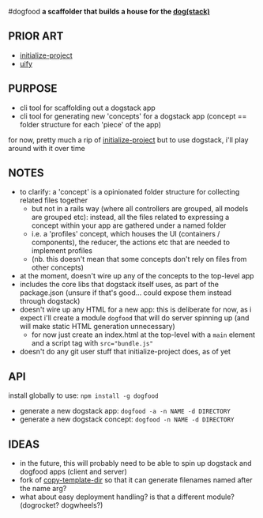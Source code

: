 #dogfood
**a scaffolder that builds a house for the [dog(stack)](https://www.npmjs.com/package/dogstack)**

## PRIOR ART

- [initialize-project](https://github.com/yoshuawuyts/initialize-project)
- [uify](https://github.com/ahdinosaur/uify)

## PURPOSE

- cli tool for scaffolding out a dogstack app
- cli tool for generating new 'concepts' for a dogstack app (concept == folder structure for each 'piece' of the app)

for now, pretty much a rip of [initialize-project](https://github.com/yoshuawuyts/initialize-project) but to use dogstack, i'll play around with it over time

## NOTES

- to clarify: a 'concept' is a opinionated folder structure for collecting related files together
  - but not in a rails way (where all controllers are grouped, all models are grouped etc): instead, all the files related to expressing a concept within your app are gathered under a named folder
  - i.e. a 'profiles' concept, which houses the UI (containers / components), the reducer, the actions etc that are needed to implement profiles
  - (nb. this doesn't mean that some concepts don't rely on files from other concepts)
- at the moment, doesn't wire up any of the concepts to the top-level app
- includes the core libs that dogstack itself uses, as part of the package.json (unsure if that's good... could expose them instead through dogstack)
- doesn't wire up any HTML for a new app: this is deliberate for now, as i expect i'll create a module ```dogfood``` that will do server spinning up (and will make static HTML generation unnecessary)
  - for now just create an index.html at the top-level with a `main` element and a script tag with `src="bundle.js"`
- doesn't do any git user stuff that initialize-project does, as of yet

## API

install globally to use: `npm install -g dogfood`

- generate a new dogstack app: `dogfood -a -n NAME -d DIRECTORY`
- generate a new dogstack concept: `dogfood -n NAME -d DIRECTORY`

## IDEAS

- in the future, this will probably need to be able to spin up dogstack and dogfood apps (client and server)
- fork of [copy-template-dir](https://github.com/yoshuawuyts/copy-template-dir) so that it can generate filenames named after the name arg?
- what about easy deployment handling? is that a different module? (dogrocket? dogwheels?)
